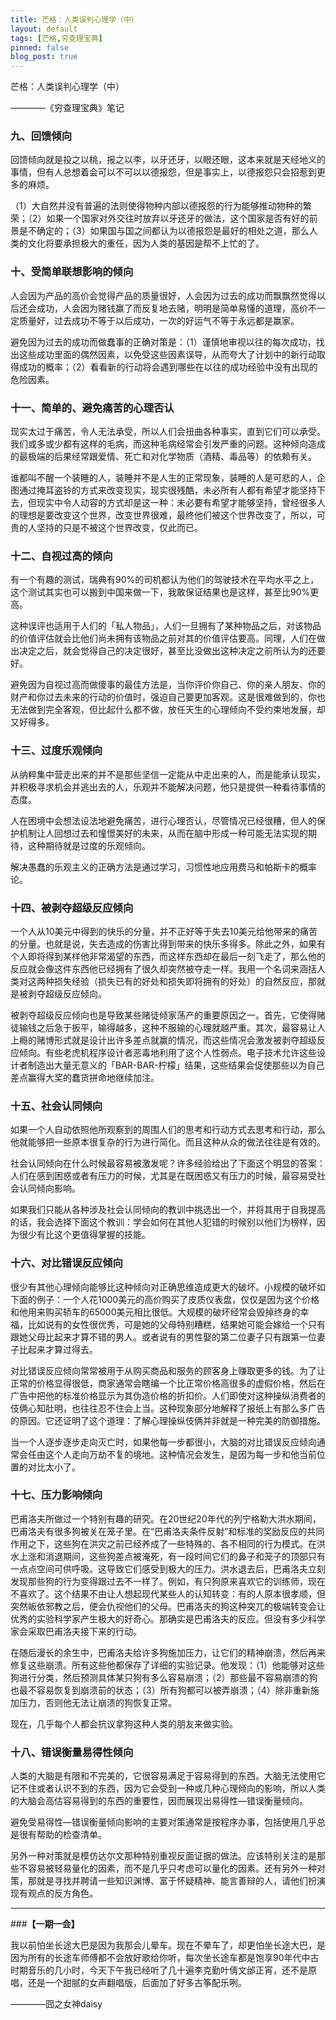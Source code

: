 ```yaml
---
title: 芒格：人类误判心理学（中）
layout: default
tags: [芒格,穷查理宝典]
pinned: false
blog_post: true
---
```



芒格：人类误判心理学（中）

————《穷查理宝典》笔记

### 九、回馈倾向

回馈倾向就是投之以桃，报之以李，以牙还牙，以眼还眼，这本来就是天经地义的事情，但有人总想着会可以不可以以德报怨，但是事实上，以德报怨只会招惹到更多的麻烦。

（1）大自然并没有普遍的法则使得物种内部以德报怨的行为能够推动物种的繁荣；（2）如果一个国家对外交往时放弃以牙还牙的做法，这个国家是否有好的前景是不确定的；（3）如果国与国之间都认为以德报怨是最好的相处之道，那么人类的文化将要承担极大的重任，因为人类的基因是帮不上忙的了。


### 十、受简单联想影响的倾向

人会因为产品的高价会觉得产品的质量很好，人会因为过去的成功而飘飘然觉得以后还会成功，人会因为赌钱赢了而反复地去赌，明明是简单易懂的道理，高价不一定质量好，过去成功不等于以后成功，一次的好运气不等于永远都是赢家。

避免因为过去的成功而做蠢事的正确对策是：（1）谨慎地审视以往的每次成功，找出这些成功里面的偶然因素，以免受这些因素误导，从而夸大了计划中的新行动取得成功的概率；（2）看看新的行动将会遇到哪些在以往的成功经验中没有出现的危险因素。


### 十一、简单的、避免痛苦的心理否认

现实太过于痛苦，令人无法承受，所以人们会扭曲各种事实，直到它们可以承受。我们或多或少都有这样的毛病，而这种毛病经常会引发严重的问题。这种倾向造成的最极端的后果经常跟爱情、死亡和对化学物质（酒精、毒品等）的依赖有关。

谁都叫不醒一个装睡的人，装睡并不是人生的正常现象，装睡的人是可悲的人，企图通过掩耳盗铃的方式来改变现实，现实很残酷，未必所有人都有希望才能坚持下去，但现实中令人动容的方式却是这一种：未必要有希望才能够坚持，曾经很多人的理想是要改变这个世界，改变世界很难，最终他们被这个世界改变了，所以，可贵的人坚持的只是不被这个世界改变，仅此而已。

### 十二、自视过高的倾向

有一个有趣的测试，瑞典有90%的司机都认为他们的驾驶技术在平均水平之上，这个测试其实也可以搬到中国来做一下，我敢保证结果也是这样，甚至比90%更高。

这种误评也适用于人们的「私人物品」，人们一旦拥有了某种物品之后，对该物品的价值评估就会比他们尚未拥有该物品之前对其的价值评估要高。同理，人们在做出决定之后，就会觉得自己的决定很好，甚至比没做出这种决定之前所认为的还要好。

避免因为自视过高而做傻事的最佳方法是，当你评价你自己、你的亲人朋友、你的财产和你过去未来的行动的价值时，强迫自己要更加客观。这是很难做到的，你也无法做到完全客观，但比起什么都不做，放任天生的心理倾向不受约束地发展，却又好得多。


### 十三、过度乐观倾向

从纳粹集中营走出来的并不是那些坚信一定能从中走出来的人，而是能承认现实，并积极寻求机会并逃出去的人，乐观并不能解决问题，他只是提供一种看待事情的态度。

人在困境中会想法设法地避免痛苦，进行心理否认，尽管情况已经很糟，但人的保护机制让人回想过去和憧憬美好的未来，从而在脑中形成一种可能无法实现的期待，这种期待就是过度的乐观倾向。

解决愚蠢的乐观主义的正确方法是通过学习，习惯性地应用费马和帕斯卡的概率论。

### 十四、被剥夺超级反应倾向

一个人从10美元中得到的快乐的分量，并不正好等于失去10美元给他带来的痛苦的分量。也就是说，失去造成的伤害比得到带来的快乐多得多。除此之外，如果有个人即将得到某样他非常渴望的东西，而这样东西却在最后一刻飞走了，那么他的反应就会像这件东西他已经拥有了很久却突然被夺走一样。我用一个名词来涵括人类对这两种损失经验（损失已有的好处和损失即将拥有的好处）的自然反应，那就是被剥夺超级反应倾向。

被剥夺超级反应倾向也是导致某些赌徒倾家荡产的重要原因之一。首先，它使得赌徒输钱之后急于扳平，输得越多，这种不服输的心理就越严重。其次，最容易让人上瘾的赌博形式就是设计出许多差点就赢的情况，而这些情况会激发被剥夺超级反应倾向。有些老虎机程序设计者恶毒地利用了这个人性弱点。电子技术允许这些设计者制造出大量无意义的「BAR-BAR-柠檬」结果，这些结果会促使那些以为自己差点赢得大奖的蠢货拼命地继续加注。

### 十五、社会认同倾向

如果一个人自动依照他所观察到的周围人们的思考和行动方式去思考和行动，那么他就能够把一些原本很复杂的行为进行简化。而且这种从众的做法往往是有效的。

社会认同倾向在什么时候最容易被激发呢？许多经验给出了下面这个明显的答案：人们在感到困惑或者有压力的时候，尤其是在既困惑又有压力的时候，最容易受社会认同倾向影响。

如果我们只能从各种涉及社会认同倾向的教训中挑选出一个，并将其用于自我提高的话，我会选择下面这个教训：学会如何在其他人犯错的时候别以他们为榜样，因为很少有比这个更值得掌握的技能。


### 十六、对比错误反应倾向

很少有其他心理倾向能够比这种倾向对正确思维造成更大的破坏。小规模的破坏如下面的例子：一个人花1000美元的高价购买了皮质仪表盘，仅仅是因为这个价格和他用来购买轿车的65000美元相比很低。大规模的破坏经常会毁掉终身的幸福，比如说有的女性很优秀，可是她的父母特别糟糕，结果她可能会嫁给一个只有跟她父母比起来才算不错的男人。或者说有的男性娶的第二位妻子只有跟第一位妻子比起来才算过得去。

对比错误反应倾向常常被用于从购买商品和服务的顾客身上赚取更多的钱。为了让正常的价格显得很低，商家通常会瞎编一个比正常价格高很多的虚假价格，然后在广告中把他的标准价格显示为其伪造价格的折扣价。人们即使对这种操纵消费者的伎俩心知肚明，也往往忍不住会上当。这种现象部分地解释了报纸上有那么多广告的原因。它还证明了这个道理：了解心理操纵伎俩并非就是一种完美的防御措施。
 
当一个人逐步逐步走向灭亡时，如果他每一步都很小，大脑的对比错误反应倾向通常会任由这个人走向万劫不复的境地。这种情况会发生，是因为每一步和他当前位置的对比太小了。


### 十七、压力影响倾向

巴甫洛夫所做过一个特别有趣的研究。在20世纪20年代的列宁格勒大洪水期间，巴甫洛夫有很多狗被关在笼子里。在“巴甫洛夫条件反射”和标准的奖励反应的共同作用之下，这些狗在洪灾之前已经养成了一些特殊的、各不相同的行为模式。在洪水上涨和消退期间，这些狗差点被淹死，有一段时间它们的鼻子和笼子的顶部只有一点点空间可供呼吸。这导致它们感受到极大的压力。洪水退去后，巴甫洛夫立刻发现那些狗的行为变得跟过去不一样了。例如，有只狗原来喜欢它的训练师，现在不喜欢了。这个结果不由让人想起现代某些人的认知转变：有的人原本很孝顺，但突然皈依邪教之后，便会仇视他们的父母。巴甫洛夫的狗这种突兀的极端转变会让优秀的实验科学家产生极大的好奇心。那确实是巴甫洛夫的反应。但没有多少科学家会采取巴甫洛夫接下来的行动。

在随后漫长的余生中，巴甫洛夫给许多狗施加压力，让它们的精神崩溃，然后再来修复这些崩溃。所有这些他都保存了详细的实验记录。他发现：（1）他能够对这些狗进行分类，然后预测具体某只狗有多么容易崩溃；（2）那些最不容易崩溃的狗也最不容易恢复到崩溃前的状态；（3）所有狗都可以被弄崩溃；（4）除非重新施加压力，否则他无法让崩溃的狗恢复正常。
 
现在，几乎每个人都会抗议拿狗这种人类的朋友来做实验。


### 十八、错误衡量易得性倾向

人类的大脑是有限和不完美的，它很容易满足于容易得到的东西。大脑无法使用它记不住或者认识不到的东西，因为它会受到一种或几种心理倾向的影响，所以人类的大脑会高估容易得到的东西的重要性，因而展现出易得性—错误衡量倾向。

避免受易得性—错误衡量倾向影响的主要对策通常是按程序办事，包括使用几乎总是很有帮助的检查清单。
 
另外一种对策就是模仿达尔文那种特别重视反面证据的做法。应该特别关注的是那些不容易被轻易量化的因素，而不是几乎只考虑可以量化的因素。还有另外一种对策，那就是寻找并聘请一些知识渊博、富于怀疑精神、能言善辩的人，请他们扮演现有观点的反方角色。

---

###**【一期一会】**


我以前怕坐长途大巴是因为我那会儿晕车。现在不晕车了，却更怕坐长途大巴，是因为所有的长途车师傅都不会放好歌给你听，每次坐长途车都是饱享90年代中古时期音乐的几小时，今天下午我已经听了几十遍李克勤叶倩文邰正宵，还不是原唱，还是一个甜腻的女声翻唱版，后面加了好多古筝配乐咧。

————囧之女神daisy
